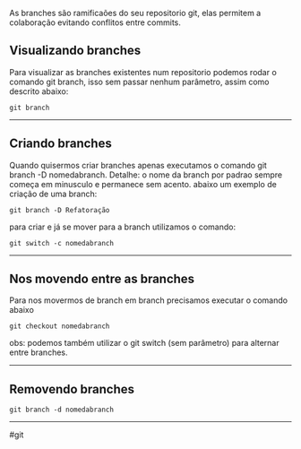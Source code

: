 As branches são ramificaões do seu repositorio git, elas permitem a colaboração evitando conflitos entre commits.
## Visualizando branches
Para visualizar as branches existentes num repositorio podemos rodar o comando git branch, isso sem passar nenhum parâmetro, assim como descrito abaixo:

```
git branch
```
---
## Criando branches
Quando quisermos criar branches apenas executamos o comando git branch -D nomedabranch.
Detalhe: o nome da branch por padrao sempre começa em minusculo e permanece sem acento. abaixo um exemplo de criação de uma branch:

```
git branch -D Refatoração
```
para criar e já se mover para a branch utilizamos o comando:
```
git switch -c nomedabranch
```
---
## Nos movendo entre as branches
Para nos movermos de branch em branch precisamos executar o comando abaixo

```
git checkout nomedabranch
```
obs: podemos também utilizar o git switch (sem parâmetro) para alternar entre branches.

---
## Removendo branches

```
git branch -d nomedabranch
```
---



#git